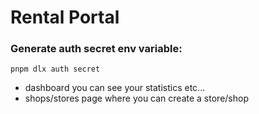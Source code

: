 # Rental Portal


### Generate auth secret env variable:
```shell
pnpm dlx auth secret
```





- dashboard you can see your statistics etc...
- shops/stores page where you can create a store/shop